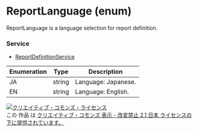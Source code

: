 # ReportLanguage (enum)
ReportLanguage is a language selection for report definition.

### Service
+ [ReportDefinitionService](../services/ReportDefinitionService.md)

| Enumeration | Type | Description | 
|---|---|---|
| JA| string| Language: Japanese.|
| EN| string| Language: English.|

<a rel="license" href="http://creativecommons.org/licenses/by-nd/2.1/jp/"><img alt="クリエイティブ・コモンズ・ライセンス" style="border-width:0" src="https://i.creativecommons.org/l/by-nd/2.1/jp/88x31.png" /></a><br />この 作品 は <a rel="license" href="http://creativecommons.org/licenses/by-nd/2.1/jp/">クリエイティブ・コモンズ 表示 - 改変禁止 2.1 日本 ライセンスの下に提供されています。</a>
